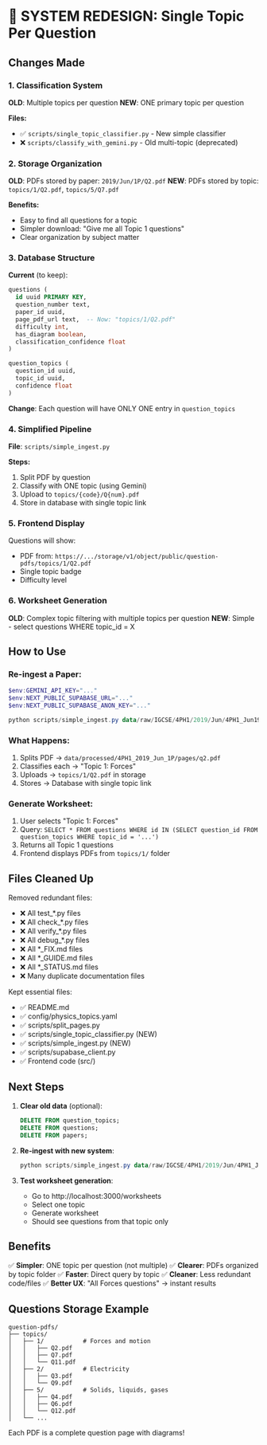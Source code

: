 # 🔄 SYSTEM REDESIGN: Single Topic Per Question

## Changes Made

### 1. Classification System
**OLD**: Multiple topics per question
**NEW**: ONE primary topic per question

**Files:**
- ✅ `scripts/single_topic_classifier.py` - New simple classifier
- ❌ `scripts/classify_with_gemini.py` - Old multi-topic (deprecated)

### 2. Storage Organization
**OLD**: PDFs stored by paper: `2019/Jun/1P/Q2.pdf`
**NEW**: PDFs stored by topic: `topics/1/Q2.pdf`, `topics/5/Q7.pdf`

**Benefits:**
- Easy to find all questions for a topic
- Simpler download: "Give me all Topic 1 questions"
- Clear organization by subject matter

### 3. Database Structure
**Current** (to keep):
```sql
questions (
  id uuid PRIMARY KEY,
  question_number text,
  paper_id uuid,
  page_pdf_url text,  -- Now: "topics/1/Q2.pdf"
  difficulty int,
  has_diagram boolean,
  classification_confidence float
)

question_topics (
  question_id uuid,
  topic_id uuid,
  confidence float
)
```

**Change**: Each question will have ONLY ONE entry in `question_topics`

### 4. Simplified Pipeline
**File**: `scripts/simple_ingest.py`

**Steps:**
1. Split PDF by question
2. Classify with ONE topic (using Gemini)
3. Upload to `topics/{code}/Q{num}.pdf`
4. Store in database with single topic link

### 5. Frontend Display
Questions will show:
- PDF from: `https://.../storage/v1/object/public/question-pdfs/topics/1/Q2.pdf`
- Single topic badge
- Difficulty level

### 6. Worksheet Generation
**OLD**: Complex topic filtering with multiple topics per question
**NEW**: Simple - select questions WHERE topic_id = X

## How to Use

### Re-ingest a Paper:
```powershell
$env:GEMINI_API_KEY="..."
$env:NEXT_PUBLIC_SUPABASE_URL="..."
$env:NEXT_PUBLIC_SUPABASE_ANON_KEY="..."

python scripts/simple_ingest.py data/raw/IGCSE/4PH1/2019/Jun/4PH1_Jun19_QP_1P.pdf
```

### What Happens:
1. Splits PDF → `data/processed/4PH1_2019_Jun_1P/pages/q2.pdf`
2. Classifies each → "Topic 1: Forces"
3. Uploads → `topics/1/Q2.pdf` in storage
4. Stores → Database with single topic link

### Generate Worksheet:
1. User selects "Topic 1: Forces"
2. Query: `SELECT * FROM questions WHERE id IN (SELECT question_id FROM question_topics WHERE topic_id = '...')`
3. Returns all Topic 1 questions
4. Frontend displays PDFs from `topics/1/` folder

## Files Cleaned Up

Removed redundant files:
- ❌ All test_*.py files
- ❌ All check_*.py files  
- ❌ All verify_*.py files
- ❌ All debug_*.py files
- ❌ All *_FIX.md files
- ❌ All *_GUIDE.md files
- ❌ All *_STATUS.md files
- ❌ Many duplicate documentation files

Kept essential files:
- ✅ README.md
- ✅ config/physics_topics.yaml
- ✅ scripts/split_pages.py
- ✅ scripts/single_topic_classifier.py (NEW)
- ✅ scripts/simple_ingest.py (NEW)
- ✅ scripts/supabase_client.py
- ✅ Frontend code (src/)

## Next Steps

1. **Clear old data** (optional):
   ```sql
   DELETE FROM question_topics;
   DELETE FROM questions;
   DELETE FROM papers;
   ```

2. **Re-ingest with new system**:
   ```powershell
   python scripts/simple_ingest.py data/raw/IGCSE/4PH1/2019/Jun/4PH1_Jun19_QP_1P.pdf
   ```

3. **Test worksheet generation**:
   - Go to http://localhost:3000/worksheets
   - Select one topic
   - Generate worksheet
   - Should see questions from that topic only

## Benefits

✅ **Simpler**: ONE topic per question (not multiple)
✅ **Clearer**: PDFs organized by topic folder
✅ **Faster**: Direct query by topic
✅ **Cleaner**: Less redundant code/files
✅ **Better UX**: "All Forces questions" → instant results

## Questions Storage Example

```
question-pdfs/
├── topics/
│   ├── 1/           # Forces and motion
│   │   ├── Q2.pdf
│   │   ├── Q7.pdf
│   │   └── Q11.pdf
│   ├── 2/           # Electricity
│   │   ├── Q3.pdf
│   │   └── Q9.pdf
│   ├── 5/           # Solids, liquids, gases
│   │   ├── Q4.pdf
│   │   ├── Q6.pdf
│   │   └── Q12.pdf
│   └── ...
```

Each PDF is a complete question page with diagrams!
